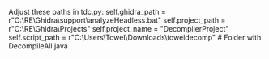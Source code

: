 Adjust these paths in tdc.py:
        self.ghidra_path = r"C:\RE\Ghidra\support\analyzeHeadless.bat"
        self.project_path = r"C:\RE\Ghidra\Projects"
        self.project_name = "DecompilerProject"
        self.script_path = r"C:\Users\Towel\Downloads\toweldecomp"  # Folder with DecompileAll.java
